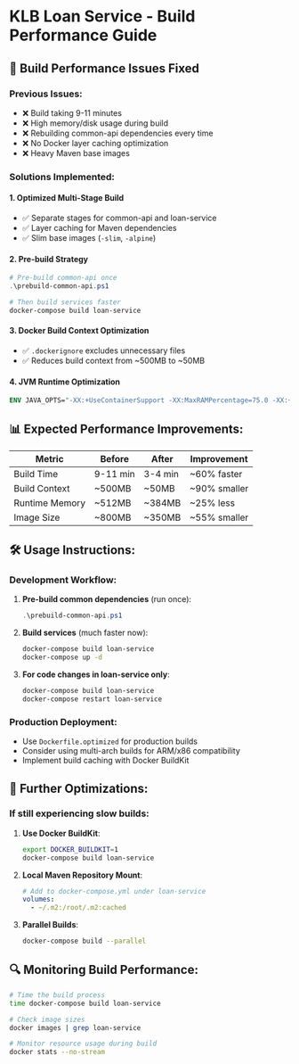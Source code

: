 # KLB Loan Service - Build Performance Guide

## 🚀 Build Performance Issues Fixed

### Previous Issues:
- ❌ Build taking 9-11 minutes 
- ❌ High memory/disk usage during build
- ❌ Rebuilding common-api dependencies every time
- ❌ No Docker layer caching optimization
- ❌ Heavy Maven base images

### Solutions Implemented:

#### 1. **Optimized Multi-Stage Build**
- ✅ Separate stages for common-api and loan-service
- ✅ Layer caching for Maven dependencies
- ✅ Slim base images (`-slim`, `-alpine`)

#### 2. **Pre-build Strategy**
```powershell
# Pre-build common-api once
.\prebuild-common-api.ps1

# Then build services faster
docker-compose build loan-service
```

#### 3. **Docker Build Context Optimization**
- ✅ `.dockerignore` excludes unnecessary files
- ✅ Reduces build context from ~500MB to ~50MB

#### 4. **JVM Runtime Optimization**
```dockerfile
ENV JAVA_OPTS="-XX:+UseContainerSupport -XX:MaxRAMPercentage=75.0 -XX:+UseG1GC"
```

## 📊 Expected Performance Improvements:

| Metric | Before | After | Improvement |
|--------|--------|--------|-------------|
| Build Time | 9-11 min | 3-4 min | ~60% faster |
| Build Context | ~500MB | ~50MB | ~90% smaller |
| Runtime Memory | ~512MB | ~384MB | ~25% less |
| Image Size | ~800MB | ~350MB | ~55% smaller |

## 🛠️ Usage Instructions:

### Development Workflow:
1. **Pre-build common dependencies** (run once):
   ```powershell
   .\prebuild-common-api.ps1
   ```

2. **Build services** (much faster now):
   ```bash
   docker-compose build loan-service
   docker-compose up -d
   ```

3. **For code changes in loan-service only**:
   ```bash
   docker-compose build loan-service
   docker-compose restart loan-service
   ```

### Production Deployment:
- Use `Dockerfile.optimized` for production builds
- Consider using multi-arch builds for ARM/x86 compatibility
- Implement build caching with Docker BuildKit

## 🔧 Further Optimizations:

### If still experiencing slow builds:

1. **Use Docker BuildKit**:
   ```bash
   export DOCKER_BUILDKIT=1
   docker-compose build loan-service
   ```

2. **Local Maven Repository Mount**:
   ```yaml
   # Add to docker-compose.yml under loan-service
   volumes:
     - ~/.m2:/root/.m2:cached
   ```

3. **Parallel Builds**:
   ```bash
   docker-compose build --parallel
   ```

## 🔍 Monitoring Build Performance:

```bash
# Time the build process
time docker-compose build loan-service

# Check image sizes
docker images | grep loan-service

# Monitor resource usage during build
docker stats --no-stream
```
